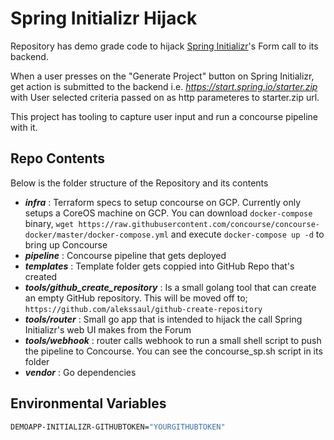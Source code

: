 # Spring Initializr Hijack

Repository has demo grade code to hijack [Spring Initializr](https://start.spring.io)'s Form call to its backend. 

When a user presses on the "Generate Project" button on Spring Initializr, get action is submitted to the backend i.e. *https://start.spring.io/starter.zip* with User selected criteria passed on as http parameteres to starter.zip url. 

This project has tooling to capture user input and run a concourse pipeline with it.


## Repo Contents

Below is the folder structure of the Repository and its contents

- ***infra*** : Terraform specs to setup concourse on GCP. Currently only setups a CoreOS machine on GCP. You can download `docker-compose` binary, `wget https://raw.githubusercontent.com/concourse/concourse-docker/master/docker-compose.yml`  and execute `docker-compose up -d` to bring up Concourse
- ***pipeline*** : Concourse pipeline that gets deployed
- ***templates*** : Template folder gets coppied into GitHub Repo that's created
- ***tools/github_create_repository*** : Is a small golang tool that can create an empty GitHub repository. This will be moved off to; `https://github.com/alekssaul/github-create-repository`
- ***tools/router*** : Small go app that is intended to hijack the call Spring Initializr's web UI makes from the Forum
- ***tools/webhook*** : router calls webhook to run a small shell script to push the pipeline to Concourse. You can see the concourse_sp.sh script in its folder
- ***vendor*** : Go dependencies



## Environmental Variables

```sh
DEMOAPP-INITIALIZR-GITHUBTOKEN="YOURGITHUBTOKEN"
```
